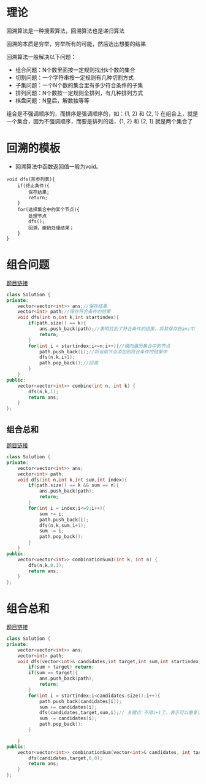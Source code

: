 # 理论

回溯算法是一种搜索算法，回溯算法也是递归算法

回溯的本质是穷举，穷举所有的可能，然后选出想要的结果

回溯算法一般解决以下问题：

- 组合问题：N个数里面按一定规则找出k个数的集合
- 切割问题：一个字符串按一定规则有几种切割方式
- 子集问题：一个N个数的集合里有多少符合条件的子集
- 排列问题：N个数按一定规则全排列，有几种排列方式
- 棋盘问题：N皇后，解数独等等

组合是不强调顺序的，而排序是强调顺序的，如：{1, 2} 和 {2, 1} 在组合上，就是一个集合，因为不强调顺序，而要是排列的话，{1, 2} 和 {2, 1} 就是两个集合了

# 回溯的模板

* 回溯算法中函数返回值一般为void。

```
void dfs(形参列表){
	if(终止条件){
		保存结果;
		return;
	}
	for(选择集合中的某个节点){
		处理节点
		dfs();
		回溯，撤销处理结果；
	}
}
```

# 组合问题

[题目链接](https://leetcode.cn/problems/combinations/)

```c++
class Solution {
private:
    vector<vector<int>> ans;//保存结果
    vector<int> path;//保存符合条件的结果
    void dfs(int n,int k,int startindex){
        if(path.size() == k){
            ans.push_back(path);//表明找到了符合条件的结果，将其保存到ans中
            return;
        }
        for(int i = startindex;i<=n;i++){//横向遍历集合中的节点
            path.push_back(i);//将当前节点添加到符合条件的结果中
            dfs(n,k,i+1);
            path.pop_back();//回溯
        }   
    }
public:
    vector<vector<int>> combine(int n, int k) {
        dfs(n,k,1);
        return ans;
    }
};
```

## 组合总和

[题目链接](https://leetcode.cn/problems/combination-sum-iii/)

```c++
class Solution {
private:
    vector<vector<int>> ans;
    vector<int> path;
    void dfs(int n,int k,int sum,int index){
        if(path.size() == k && sum == n){
            ans.push_back(path);
            return;
        }
        for(int i = index;i<=9;i++){
            sum += i;
            path.push_back(i);
            dfs(n,k,sum,i+1);
            sum -= i;
            path.pop_back();
        }
    }
public:
    vector<vector<int>> combinationSum3(int k, int n) {
        dfs(n,k,0,1);
        return ans;
    }
};
```

# 组合总和

[题目链接](https://leetcode.cn/problems/combination-sum/description/)

```c++
class Solution {
private:
    vector<vector<int>> ans;
    vector<int> path;
    void dfs(vector<int>& candidates,int target,int sum,int startindex){
        if(sum > target) return;
        if(sum == target){
            ans.push_back(path);
            return;
        }
        for(int i = startindex;i<candidates.size();i++){
            path.push_back(candidates[i]);
            sum += candidates[i];
            dfs(candidates,target,sum,i);// 关键点:不用i+1了，表示可以重复读取当前的数
            sum -= candidates[i];
            path.pop_back();
        }

    }
public:
    vector<vector<int>> combinationSum(vector<int>& candidates, int target) {
        dfs(candidates,target,0,0);
        return ans;
    }
};
```

